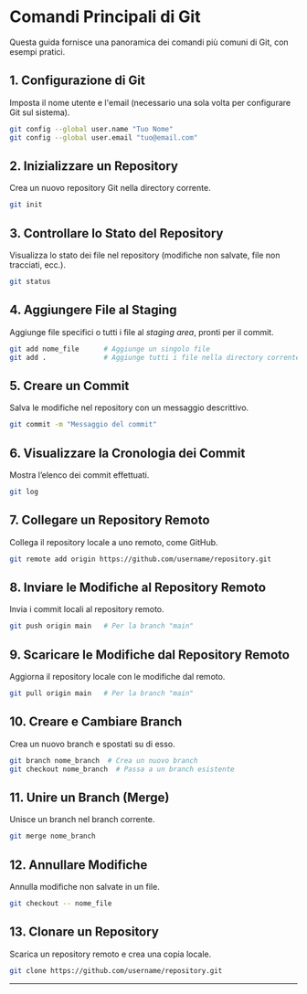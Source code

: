 # Comandi Principali di Git

Questa guida fornisce una panoramica dei comandi più comuni di Git, con esempi pratici.

## 1. Configurazione di Git

Imposta il nome utente e l'email (necessario una sola volta per configurare Git sul sistema).

```bash
git config --global user.name "Tuo Nome"
git config --global user.email "tuo@email.com"
```

## 2. Inizializzare un Repository

Crea un nuovo repository Git nella directory corrente.

```bash
git init
```

## 3. Controllare lo Stato del Repository

Visualizza lo stato dei file nel repository (modifiche non salvate, file non tracciati, ecc.).

```bash
git status
```

## 4. Aggiungere File al Staging

Aggiunge file specifici o tutti i file al _staging area_, pronti per il commit.

```bash
git add nome_file      # Aggiunge un singolo file
git add .              # Aggiunge tutti i file nella directory corrente
```

## 5. Creare un Commit

Salva le modifiche nel repository con un messaggio descrittivo.

```bash
git commit -m "Messaggio del commit"
```

## 6. Visualizzare la Cronologia dei Commit

Mostra l’elenco dei commit effettuati.

```bash
git log
```

## 7. Collegare un Repository Remoto

Collega il repository locale a uno remoto, come GitHub.

```bash
git remote add origin https://github.com/username/repository.git
```

## 8. Inviare le Modifiche al Repository Remoto

Invia i commit locali al repository remoto.

```bash
git push origin main   # Per la branch "main"
```

## 9. Scaricare le Modifiche dal Repository Remoto

Aggiorna il repository locale con le modifiche dal remoto.

```bash
git pull origin main   # Per la branch "main"
```

## 10. Creare e Cambiare Branch

Crea un nuovo branch e spostati su di esso.

```bash
git branch nome_branch  # Crea un nuovo branch
git checkout nome_branch  # Passa a un branch esistente
```

## 11. Unire un Branch (Merge)

Unisce un branch nel branch corrente.

```bash
git merge nome_branch
```

## 12. Annullare Modifiche

Annulla modifiche non salvate in un file.

```bash
git checkout -- nome_file
```

## 13. Clonare un Repository

Scarica un repository remoto e crea una copia locale.

```bash
git clone https://github.com/username/repository.git
```

---

